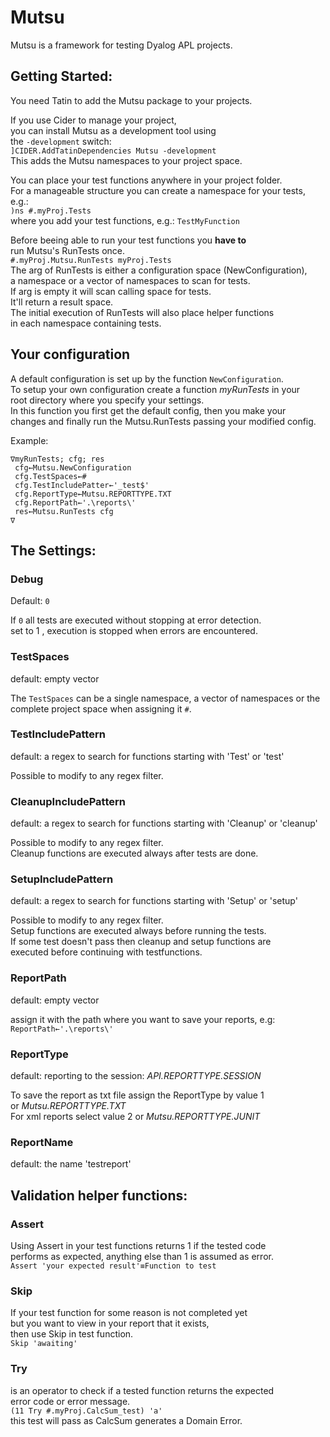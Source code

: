 # Mutsu
Mutsu is a framework for testing Dyalog APL projects.

## Getting Started:
You need Tatin to add the Mutsu package to your projects.

If you use Cider to manage your project,   
you can install Mutsu as a development tool using  
the `-development` switch:  
`]CIDER.AddTatinDependencies Mutsu -development`  
This adds the Mutsu namespaces to your project space. 

You can place your test functions anywhere in your project folder.  
For a manageable structure you can create a namespace for your tests, e.g.:  
`)ns #.myProj.Tests`  
where you add your test functions, e.g.: `TestMyFunction`  


Before beeing able to run your test functions you **have to**   
run Mutsu's RunTests once.  
`#.myProj.Mutsu.RunTests myProj.Tests`    
The arg of RunTests is either a configuration space (NewConfiguration),   
a namespace  or a vector of namespaces to scan for tests.  
If arg is empty it will scan calling space for tests.  
It'll return a result space.  
The initial execution of RunTests will also place helper functions  
in each namespace containing tests.

## Your configuration
A default configuration is set up by the function `NewConfiguration`.      
To setup your own configuration create a function *myRunTests* in your   
root directory where you specify your settings.  
In this function you first get the default config, then you make your   
changes and finally run the Mutsu.RunTests passing your modified config.  



Example:  
``` APL
∇myRunTests; cfg; res  
 cfg←Mutsu.NewConfiguration  
 cfg.TestSpaces←#  
 cfg.TestIncludePatter←'_test$'  
 cfg.ReportType←Mutsu.REPORTTYPE.TXT  
 cfg.ReportPath←'.\reports\'  
 res←Mutsu.RunTests cfg
∇
```

## The Settings:
### Debug  
Default: `0`  

If `0` all tests are executed without stopping at error detection.    
set to 1 , execution is stopped when errors are encountered.

### TestSpaces
 
default: empty vector    
  
The `TestSpaces` can be a single namespace, a vector of namespaces or the complete project space when assigning it `#`.  

### TestIncludePattern  
default: a regex to search for functions starting with 'Test' or 'test'  

Possible to modify to any regex filter.

### CleanupIncludePattern  
default: a regex to search for functions starting with 'Cleanup' or 'cleanup'  

Possible to modify to any regex filter.  
Cleanup functions are executed always after tests are done.  

### SetupIncludePattern

default: a regex to search for functions starting with 'Setup' or 'setup'  

Possible to modify to any regex filter.  
Setup functions are executed always before running the tests.  
If some test doesn't pass then cleanup and setup functions are  
executed before continuing with testfunctions.   

### ReportPath  

default: empty vector  

assign it with the path where you want to save your reports, e.g:  
`ReportPath←'.\reports\' ` 

### ReportType

default: reporting to the session: *API.REPORTTYPE.SESSION*  

To save the report as txt file assign the ReportType by value 1    
or *Mutsu.REPORTTYPE.TXT*  
For  xml reports select value 2 or *Mutsu.REPORTTYPE.JUNIT*

### ReportName

default: the name 'testreport'  



## Validation helper functions:

### Assert

Using Assert in your test functions returns 1 if the tested code  
performs as expected, anything else than 1 is assumed as error.  
`Assert 'your expected result'≡Function to test`  

### Skip

If your test function for some reason is not completed yet  
but you want to view  in your report that it exists,    
then use Skip in test function.  
`Skip 'awaiting'`

### Try

is an operator to check if a tested function returns the expected    
error code or error message.    
`(11 Try #.myProj.CalcSum_test) 'a'`  
this test will pass as CalcSum generates a Domain Error.